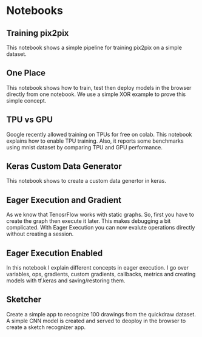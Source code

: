 # Notebooks

## Training pix2pix 

This notebook shows a simple pipeline for training pix2pix on a simple dataset.

## One Place 

This notebook shows how to train, test then deploy models in the browser directly from one notebook. We use a simple XOR example to prove this simple concept.

## TPU vs GPU 

Google recently allowed training on TPUs for free on colab. This notebook explains how to enable TPU training. Also, it reports some benchmarks using mnist dataset by comparing TPU and GPU performance.

## Keras Custom Data Generator 

This notebook shows to create a custom data genertor in keras.

## Eager Execution and Gradient 

As we know that TenosrFlow works with static graphs. So, first you have to create the graph then execute it later. This makes debugging a bit complicated. With Eager Execution you can now evalute operations directly without creating a session. 

## Eager Execution Enabled

In this notebook I explain different concepts in eager execution. I go over variables, ops, gradients, custom gradients, callbacks, metrics and creating models with tf.keras and saving/restoring them. 

## Sketcher 

Create a simple app to recognize 100 drawings from the quickdraw dataset. A simple CNN model is created and served to deoploy in the browser to create a sketch recognizer app. 

